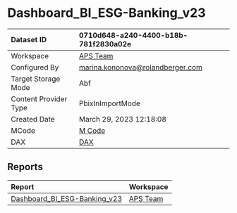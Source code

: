 



# Dashboard_BI_ESG-Banking_v23

|Dataset ID|0710d648-a240-4400-b18b-781f2830a02e|
| :--- | :--- |
|Workspace|[APS Team](../Workspaces/APS-Team.md)|
|Configured By|marina.kononova@rolandberger.com|
|Target Storage Mode|Abf|
|Content Provider Type|PbixInImportMode|
|Created Date|March 29, 2023 12:18:08|
|MCode|[M Code](./Dashboard_BI_ESG-Banking_v23/mcode.md)|
|DAX|[DAX](./Dashboard_BI_ESG-Banking_v23/dax.md)|

## Reports

|Report|Workspace|
| :--- | :--- |
|[Dashboard_BI_ESG-Banking_v23](../Reports/Dashboard_BI_ESG-Banking_v23.md)|[APS Team](../Workspaces/APS-Team.md)|
